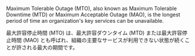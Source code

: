 
Maximum Tolerable Outage (MTO), also known as Maximum Tolerable Downtime (MTD) or Maximum Acceptable Outage (MAO), is the longest period of time an organization's key services can be unavailable.

最大許容停止時間 (MTO) は、最大許容ダウンタイム (MTD) または最大許容停止時間 (MAO) とも呼ばれ、組織の主要なサービスが利用できない状態が続くことが許される最大の期間です。

